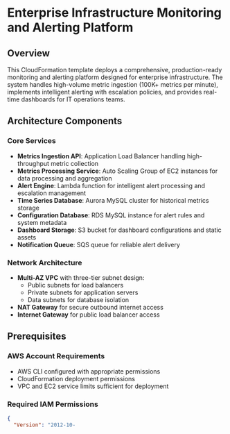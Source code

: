 # Enterprise Infrastructure Monitoring and Alerting Platform

## Overview

This CloudFormation template deploys a comprehensive, production-ready monitoring and alerting platform designed for enterprise infrastructure. The system handles high-volume metric ingestion (100K+ metrics per minute), implements intelligent alerting with escalation policies, and provides real-time dashboards for IT operations teams.

## Architecture Components

### Core Services
- **Metrics Ingestion API**: Application Load Balancer handling high-throughput metric collection
- **Metrics Processing Service**: Auto Scaling Group of EC2 instances for data processing and aggregation
- **Alert Engine**: Lambda function for intelligent alert processing and escalation management
- **Time Series Database**: Aurora MySQL cluster for historical metrics storage
- **Configuration Database**: RDS MySQL instance for alert rules and system metadata
- **Dashboard Storage**: S3 bucket for dashboard configurations and static assets
- **Notification Queue**: SQS queue for reliable alert delivery

### Network Architecture
- **Multi-AZ VPC** with three-tier subnet design:
  - Public subnets for load balancers
  - Private subnets for application servers
  - Data subnets for database isolation
- **NAT Gateway** for secure outbound internet access
- **Internet Gateway** for public load balancer access

## Prerequisites

### AWS Account Requirements
- AWS CLI configured with appropriate permissions
- CloudFormation deployment permissions
- VPC and EC2 service limits sufficient for deployment

### Required IAM Permissions
```json
{
  "Version": "2012-10-
